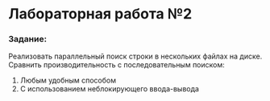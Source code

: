 Лабораторная работа №2
===========
### Задание:
Реализовать параллельный поиск строки в нескольких файлах на диске. Сравнить производительность с последовательным поиском: 
1. Любым удобным способом
2. С использованием неблокирующего ввода-вывода
